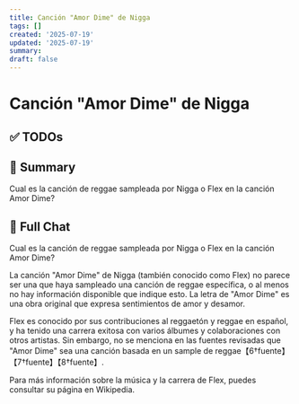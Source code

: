```yaml
---
title: Canción "Amor Dime" de Nigga
tags: []
created: '2025-07-19'
updated: '2025-07-19'
summary:
draft: false
---
```


# Canción "Amor Dime" de Nigga

## ✅ TODOs


## 📌 Summary
Cual es la canción de reggae sampleada por Nigga o Flex en la canción Amor Dime?

## 🧠 Full Chat


Cual es la canción de reggae sampleada por Nigga o Flex en la canción Amor Dime? 

La canción "Amor Dime" de Nigga (también conocido como Flex) no parece ser una que haya sampleado una canción de reggae específica, o al menos no hay información disponible que indique esto. La letra de "Amor Dime" es una obra original que expresa sentimientos de amor y desamor. 

Flex es conocido por sus contribuciones al reggaetón y reggae en español, y ha tenido una carrera exitosa con varios álbumes y colaboraciones con otros artistas. Sin embargo, no se menciona en las fuentes revisadas que "Amor Dime" sea una canción basada en un sample de reggae【6†fuente】【7†fuente】【8†fuente】. 

Para más información sobre la música y la carrera de Flex, puedes consultar su página en Wikipedia.
